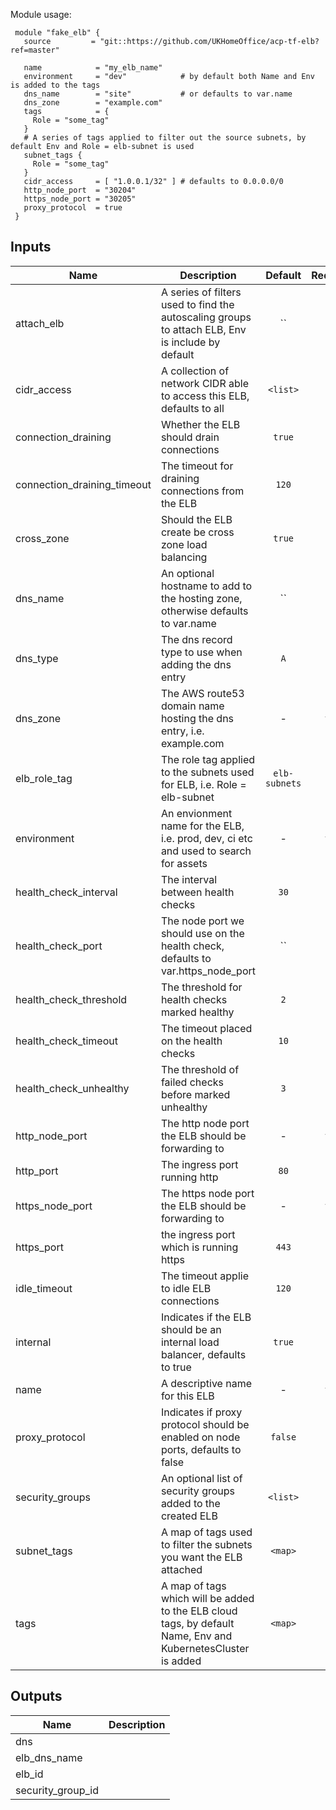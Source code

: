 Module usage:

     module "fake_elb" {
       source         = "git::https://github.com/UKHomeOffice/acp-tf-elb?ref=master"

       name            = "my_elb_name"
       environment     = "dev"            # by default both Name and Env is added to the tags
       dns_name        = "site"           # or defaults to var.name
       dns_zone        = "example.com"
       tags            = {
         Role = "some_tag"
       }
       # A series of tags applied to filter out the source subnets, by default Env and Role = elb-subnet is used
       subnet_tags {
         Role = "some_tag"
       }
       cidr_access     = [ "1.0.0.1/32" ] # defaults to 0.0.0.0/0
       http_node_port  = "30204"
       https_node_port = "30205"
       proxy_protocol  = true
     }



## Inputs

| Name | Description | Default | Required |
|------|-------------|:-----:|:-----:|
| attach_elb | A series of filters used to find the autoscaling groups to attach ELB, Env is include by default | `` | no |
| cidr_access | A collection of network CIDR able to access this ELB, defaults to all | `<list>` | no |
| connection_draining | Whether the ELB should drain connections | `true` | no |
| connection_draining_timeout | The timeout for draining connections from the ELB | `120` | no |
| cross_zone | Should the ELB create be cross zone load balancing | `true` | no |
| dns_name | An optional hostname to add to the hosting zone, otherwise defaults to var.name | `` | no |
| dns_type | The dns record type to use when adding the dns entry | `A` | no |
| dns_zone | The AWS route53 domain name hosting the dns entry, i.e. example.com | - | yes |
| elb_role_tag | The role tag applied to the subnets used for ELB, i.e. Role = elb-subnet | `elb-subnets` | no |
| environment | An envionment name for the ELB, i.e. prod, dev, ci etc and used to search for assets | - | yes |
| health_check_interval | The interval between health checks | `30` | no |
| health_check_port | The node port we should use on the health check, defaults to var.https_node_port | `` | no |
| health_check_threshold | The threshold for health checks marked healthy | `2` | no |
| health_check_timeout | The timeout placed on the health checks | `10` | no |
| health_check_unhealthy | The threshold of failed checks before marked unhealthy | `3` | no |
| http_node_port | The http node port the ELB should be forwarding to | - | yes |
| http_port | The ingress port running http | `80` | no |
| https_node_port | The https node port the ELB should be forwarding to | - | yes |
| https_port | the ingress port which is running https | `443` | no |
| idle_timeout | The timeout applie to idle ELB connections | `120` | no |
| internal | Indicates if the ELB should be an internal load balancer, defaults to true | `true` | no |
| name | A descriptive name for this ELB | - | yes |
| proxy_protocol | Indicates if proxy protocol should be enabled on node ports, defaults to false | `false` | no |
| security_groups | An optional list of security groups added to the created ELB | `<list>` | no |
| subnet_tags | A map of tags used to filter the subnets you want the ELB attached | `<map>` | no |
| tags | A map of tags which will be added to the ELB cloud tags, by default Name, Env and KubernetesCluster is added | `<map>` | no |

## Outputs

| Name | Description |
|------|-------------|
| dns |  |
| elb_dns_name |  |
| elb_id |  |
| security_group_id |  |

